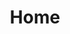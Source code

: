 ---
title: Home
image: "/images/placeholder.jpg"
heading: "# Hi, my name is Tyler!\n\n
  ## SysAdmin by day, Web Ninja by night. "
description: 'We believe at Gray & Co. that clients deserves a team that can meet all their creative & digital needs.'
---